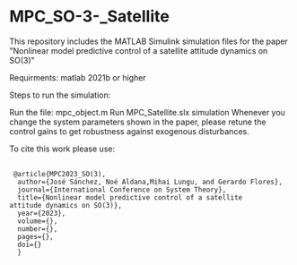 # MPC_SO-3-_Satellite

This repository includes the MATLAB Simulink simulation files for the paper "Nonlinear model predictive control of a satellite
attitude dynamics on SO(3)"

Requirments: matlab 2021b or higher

Steps to run the simulation:

Run the file: mpc_object.m
Run MPC_Satellite.slx simulation
Whenever you change the system parameters shown in the paper, please retune the control gains to get robustness against exogenous disturbances.

To cite this work please use:
<pre>
  <code>
 @article{MPC2023_SO(3),
  author={José Sánchez, Noé Aldana,Mihai Lungu, and Gerardo Flores},
  journal={International Conference on System Theory},
  title={Nonlinear model predictive control of a satellite
attitude dynamics on SO(3)}, 
  year={2023},
  volume={},
  number={},
  pages={},
  doi={}
  }
  </code>
</pre>


